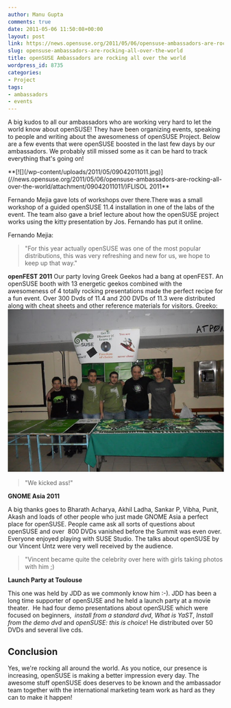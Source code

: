 ```yaml
---
author: Manu Gupta
comments: true
date: 2011-05-06 11:50:08+00:00
layout: post
link: https://news.opensuse.org/2011/05/06/opensuse-ambassadors-are-rocking-all-over-the-world/
slug: opensuse-ambassadors-are-rocking-all-over-the-world
title: openSUSE Ambassadors are rocking all over the world
wordpress_id: 8735
categories:
- Project
tags:
- ambassadors
- events
---
```


A big kudos to all our ambassadors who are working very hard to let the world know about openSUSE! They have been organizing events, speaking to people and writing about the awesomeness of openSUSE Project. Below are a few events that were openSUSE boosted in the last few days by our ambassadors. We probably still missed some as it can be hard to track everything that's going on!

<!-- more -->**[![](/wp-content/uploads/2011/05/09042011011.jpg)](//news.opensuse.org/2011/05/06/opensuse-ambassadors-are-rocking-all-over-the-world/attachment/09042011011/)FLISOL 2011**


Fernando Mejia gave lots of workshops over there.There was a small workshop of a guided openSUSE 11.4 installation in one of the labs of the event. The team also gave a brief lecture about how the openSUSE project works using the kitty presentation by Jos. Fernando has put it online.


Fernando Mejia:


<blockquote>"For this year actually openSUSE was one of the most popular distributions, this was very refreshing and new for us, we hope to keep up that way."</blockquote>


**openFEST 2011**
Our party loving Greek Geekos had a bang at openFEST. An openSUSE booth with 13 energetic geekos combined with the awesomeness of 4 totally rocking presentations made the perfect recipe for a fun event. Over 300 Dvds of 11.4 and 200 DVDs of 11.3 were distributed along with cheat sheets and other reference materials for visitors.
Greeko:[![](/wp-content/uploads/2011/05/1.jpg)](//news.opensuse.org/2011/05/06/opensuse-ambassadors-are-rocking-all-over-the-world/attachment/1/)


<blockquote>"We kicked ass!"</blockquote>


**GNOME Asia 2011**

A big thanks goes to Bharath Acharya, Akhil Ladha, Sankar P, Vibha, Punit, Akash and loads of other people who just made GNOME Asia a perfect place for openSUSE. People came ask all sorts of questions about openSUSE and over  800 DVDs vanished before the Summit was even over. Everyone enjoyed playing with SUSE Studio. The talks about openSUSE by our Vincent Untz were very well received by the audience.


<blockquote>"Vincent became quite the celebrity over here with girls taking photos with him ;)</blockquote>


**Launch Party at Toulouse**

This one was held by JDD as we commonly know him :-). JDD has been a long time supporter of openSUSE and he held a launch party at a movie theater.  He had four demo presentations about openSUSE which were focused on beginners,  _install from a  standard dvd_, _What is YaST_, _Install from the demo dvd_ and _openSUSE: this is  choice_! He distributed over 50 DVDs and several live cds.


## Conclusion


Yes, we're rocking all around the world. As you notice, our presence is increasing, openSUSE is making a better impression every day. The awesome stuff openSUSE does deserves to be known and the ambassador team together with the international marketing team work as hard as they can to make it happen!
